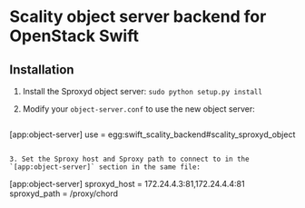 Scality object server backend for OpenStack Swift
==============================================

Installation
------------

1. Install the Sproxyd object server:
   ``sudo python setup.py install``

2. Modify your `object-server.conf` to use the new object server:
   ```
[app:object-server]
use = egg:swift_scality_backend#scality_sproxyd_object
```

3. Set the Sproxy host and Sproxy path to connect to in the `[app:object-server]` section in the same file:
   ```
[app:object-server]
sproxyd_host = 172.24.4.3:81,172.24.4.4:81
sproxyd_path = /proxy/chord
```
